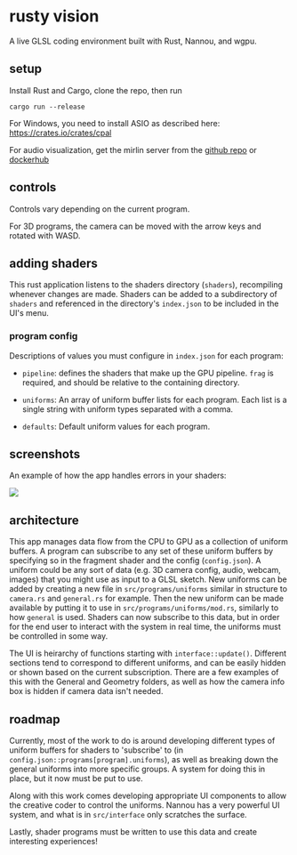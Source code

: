 # rusty vision

A live GLSL coding environment built with Rust, Nannou, and wgpu.

## setup

Install Rust and Cargo, clone the repo, then run

```
cargo run --release
```

For Windows, you need to install ASIO as described here: https://crates.io/crates/cpal

For audio visualization, get the mirlin server from the [github repo](https://github.com/julesyoungberg/mirlin-server) or [dockerhub](https://hub.docker.com/repository/docker/julesyoungberg/mirlin-server)

## controls

Controls vary depending on the current program.

For 3D programs, the camera can be moved with the arrow keys and rotated with WASD.

## adding shaders

This rust application listens to the shaders directory (`shaders`), recompiling whenever changes are made. Shaders can be added to a subdirectory of `shaders` and referenced in the directory's `index.json` to be included in the UI's menu.

### program config

Descriptions of values you must configure in `index.json` for each program:

- `pipeline`: defines the shaders that make up the GPU pipeline. `frag` is required, and should be relative to the containing directory.

- `uniforms`: An array of uniform buffer lists for each program. Each list is a single string with uniform types separated with a comma.

- `defaults`: Default uniform values for each program.

## screenshots

An example of how the app handles errors in your shaders:

![](images/screenshot.png)

## architecture

This app manages data flow from the CPU to GPU as a collection of uniform buffers. A program can subscribe to any set of these uniform buffers by specifying so in the fragment shader and the config (`config.json`). A uniform could be any sort of data (e.g. 3D camera config, audio, webcam, images) that you might use as input to a GLSL sketch. New uniforms can be added by creating a new file in `src/programs/uniforms` similar in structure to `camera.rs` and `general.rs` for example. Then the new uniform can be made available by putting it to use in `src/programs/uniforms/mod.rs`, similarly to how `general` is used. Shaders can now subscribe to this data, but in order for the end user to interact with the system in real time, the uniforms must be controlled in some way.

The UI is heirarchy of functions starting with `interface::update()`. Different sections tend to correspond to different uniforms, and can be easily hidden or shown based on the current subscription. There are a few examples of this with the General and Geometry folders, as well as how the camera info box is hidden if camera data isn't needed.

## roadmap

Currently, most of the work to do is around developing different types of uniform buffers for shaders to 'subscribe' to (in `config.json::programs[program].uniforms`), as well as breaking down the general uniforms into more specific groups. A system for doing this in place, but it now must be put to use.

Along with this work comes developing appropriate UI components to allow the creative coder to control the uniforms. Nannou has a very powerful UI system, and what is in `src/interface` only scratches the surface.

Lastly, shader programs must be written to use this data and create interesting experiences!
